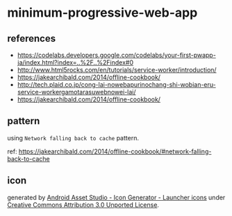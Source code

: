 # minimum-progressive-web-app

## references

* https://codelabs.developers.google.com/codelabs/your-first-pwapp-ja/index.html?index=..%2F..%2Findex#0
* http://www.html5rocks.com/en/tutorials/service-worker/introduction/
* https://jakearchibald.com/2014/offline-cookbook/
* http://tech.plaid.co.jp/cong-lai-nowebapurinochang-shi-wobian-eru-service-workergamotarasuwebnowei-lai/
* https://jakearchibald.com/2014/offline-cookbook/ 

## pattern

using `Network falling back to cache` pattern. 

ref: https://jakearchibald.com/2014/offline-cookbook/#network-falling-back-to-cache

## icon

generated by [Android Asset Studio - Icon Generator - Launcher icons](https://romannurik.github.io/AndroidAssetStudio/icons-launcher.html) under [Creative Commons Attribution 3.0 Unported License](http://creativecommons.org/licenses/by/3.0/).

